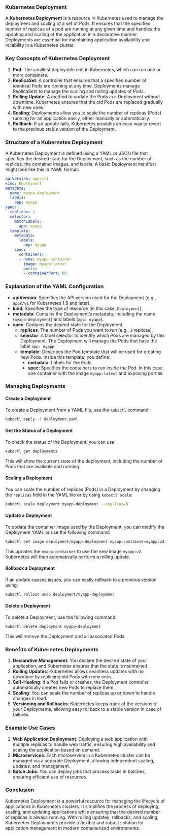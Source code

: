### **Kubernetes Deployment**

A **Kubernetes Deployment** is a resource in Kubernetes used to manage the deployment and scaling of a set of Pods. It ensures that the specified number of replicas of a pod are running at any given time and handles the updating and scaling of the application in a declarative manner. Deployments are essential for maintaining application availability and reliability in a Kubernetes cluster.

### **Key Concepts of Kubernetes Deployment**

1. **Pod**: The smallest deployable unit in Kubernetes, which can run one or more containers.
2. **ReplicaSet**: A controller that ensures that a specified number of identical Pods are running at any time. Deployments manage ReplicaSets to manage the scaling and rolling updates of Pods.
3. **Rolling Update**: A method to update the Pods in a Deployment without downtime. Kubernetes ensures that the old Pods are replaced gradually with new ones.
4. **Scaling**: Deployments allow you to scale the number of replicas (Pods) running for an application easily, either manually or automatically.
5. **Rollback**: If an update fails, Kubernetes provides an easy way to revert to the previous stable version of the Deployment.

### **Structure of a Kubernetes Deployment**

A Kubernetes Deployment is defined using a YAML or JSON file that specifies the desired state for the Deployment, such as the number of replicas, the container images, and labels. A basic Deployment manifest might look like this in YAML format:

```yaml
apiVersion: apps/v1
kind: Deployment
metadata:
  name: myapp-deployment
  labels:
    app: myapp
spec:
  replicas: 3
  selector:
    matchLabels:
      app: myapp
  template:
    metadata:
      labels:
        app: myapp
    spec:
      containers:
      - name: myapp-container
        image: myapp:latest
        ports:
        - containerPort: 80
```

### **Explanation of the YAML Configuration**

- **apiVersion**: Specifies the API version used for the Deployment (e.g., `apps/v1` for Kubernetes 1.9 and later).
- **kind**: Specifies the type of resource (in this case, `Deployment`).
- **metadata**: Contains the Deployment’s metadata, including the name (`myapp-deployment`) and labels (`app: myapp`).
- **spec**: Contains the desired state for the Deployment.
  - **replicas**: The number of Pods you want to run (e.g., `3` replicas).
  - **selector**: A label selector to identify which Pods are managed by this Deployment. The Deployment will manage the Pods that have the label `app: myapp`.
  - **template**: Describes the Pod template that will be used for creating new Pods. Inside this template, you define:
    - **metadata**: Labels for the Pods.
    - **spec**: Specifies the containers to run inside the Pod. In this case, one container with the image `myapp:latest` and exposing port `80`.

### **Managing Deployments**

#### **Create a Deployment**

To create a Deployment from a YAML file, use the `kubectl` command:

```bash
kubectl apply -f deployment.yaml
```

#### **Get the Status of a Deployment**

To check the status of the Deployment, you can use:

```bash
kubectl get deployments
```

This will show the current state of the deployment, including the number of Pods that are available and running.

#### **Scaling a Deployment**

You can scale the number of replicas (Pods) in a Deployment by changing the `replicas` field in the YAML file or by using `kubectl scale`:

```bash
kubectl scale deployment myapp-deployment --replicas=5
```

#### **Update a Deployment**

To update the container image used by the Deployment, you can modify the Deployment YAML or use the following command:

```bash
kubectl set image deployment/myapp-deployment myapp-container=myapp:v2
```

This updates the `myapp-container` to use the new image `myapp:v2`. Kubernetes will then automatically perform a rolling update.

#### **Rollback a Deployment**

If an update causes issues, you can easily rollback to a previous version using:

```bash
kubectl rollout undo deployment/myapp-deployment
```

#### **Delete a Deployment**

To delete a Deployment, use the following command:

```bash
kubectl delete deployment myapp-deployment
```

This will remove the Deployment and all associated Pods.

### **Benefits of Kubernetes Deployments**

1. **Declarative Management**: You declare the desired state of your application, and Kubernetes ensures that the state is maintained.
2. **Rolling Updates**: Kubernetes allows seamless updates with no downtime by replacing old Pods with new ones.
3. **Self-Healing**: If a Pod fails or crashes, the Deployment controller automatically creates new Pods to replace them.
4. **Scaling**: You can scale the number of replicas up or down to handle changes in load.
5. **Versioning and Rollbacks**: Kubernetes keeps track of the versions of your Deployments, allowing easy rollback to a stable version in case of failures.

### **Example Use Cases**

1. **Web Application Deployment**: Deploying a web application with multiple replicas to handle web traffic, ensuring high availability and scaling the application based on demand.
2. **Microservices**: Each microservice in a Kubernetes cluster can be managed via a separate Deployment, allowing independent scaling, updates, and management.
3. **Batch Jobs**: You can deploy jobs that process tasks in batches, ensuring efficient use of resources.

### **Conclusion**

Kubernetes Deployment is a powerful resource for managing the lifecycle of applications in Kubernetes clusters. It simplifies the process of deploying, scaling, and updating applications while ensuring that the desired number of replicas is always running. With rolling updates, rollbacks, and scaling, Kubernetes Deployments provide a flexible and robust solution for application management in modern containerized environments.
